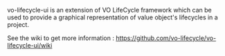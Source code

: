 vo-lifecycle-ui is an extension of VO LifeCycle framework which can be used to provide a graphical representation of value object's lifecycles in a project.

See the wiki to get more information : https://github.com/vo-lifecycle/vo-lifecycle-ui/wiki
